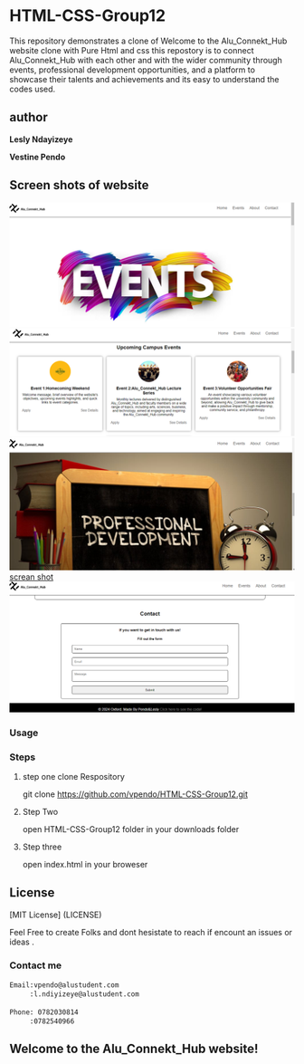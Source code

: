 # HTML-CSS-Group12
This repository demonstrates a clone of Welcome to the Alu_Connekt_Hub website clone with Pure Html and css this repostory is to connect Alu_Connekt_Hub with each other and with the wider community through events, professional development opportunities, and a platform to showcase their talents and achievements and its easy to understand the codes used.

## author
**Lesly Ndayizeye**

**Vestine Pendo**

## Screen shots of website
![screan shot](screenshot/event1.png)
![screan shot](screenshot/event2.png)
![screan shot](screenshot/event3.png)
[screan shot](screenshot/event4.png)
![screan shot](screenshot/event6.png)

### Usage
### Steps
1.  step one clone Respository

     git clone https://github.com/vpendo/HTML-CSS-Group12.git

2. Step Two

    open HTML-CSS-Group12 folder in your downloads folder

3. Step three

    open index.html in your broweser
## License
   [MIT License] (LICENSE)

   Feel Free to create Folks and dont hesistate to reach if encount an issues or ideas .
### Contact me
    Email:vpendo@alustudent.com
         :l.ndiyizeye@alustudent.com

    Phone: 0782030814
         :0782540966
         
## Welcome to the Alu_Connekt_Hub website! 


